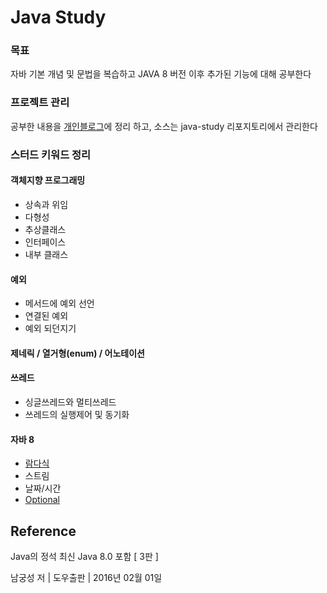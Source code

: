 # Java Study 

### 목표
자바 기본 개념 및 문법을 복습하고 JAVA 8 버전 이후 추가된 기능에 대해 공부한다


### 프로젝트 관리


공부한 내용을 [개인블로그](https://tosuccess.tistory.com/category/JAVA%28%EC%9E%90%EB%B0%94%29)에 정리 하고, 소스는 java-study 리포지토리에서 관리한다


### 스터드 키워드 정리


#### 객체지향 프로그래밍
  - 상속과 위임
  - 다형성
  - 추상클래스
  - 인터페이스
  - 내부 클래스

#### 예외
  - 메서드에 예외 선언
  - 연결된 예외
  - 예외 되던지기

#### 제네릭 / 열거형(enum) / 어노테이션

#### 쓰레드
  - 싱글쓰레드와 멀티쓰레드
  - 쓰레드의 실행제어 및 동기화

#### 자바 8
  - [람다식](https://github.com/chlgkrws/java-study/tree/main/src/lambda)
  - 스트림
  - 날짜/시간
  - [Optional](https://github.com/chlgkrws/java-study/tree/main/src/optional)




## Reference


Java의 정석 최신 Java 8.0 포함 [ 3판 ]

남궁성 저 | 도우출판 | 2016년 02월 01일 
